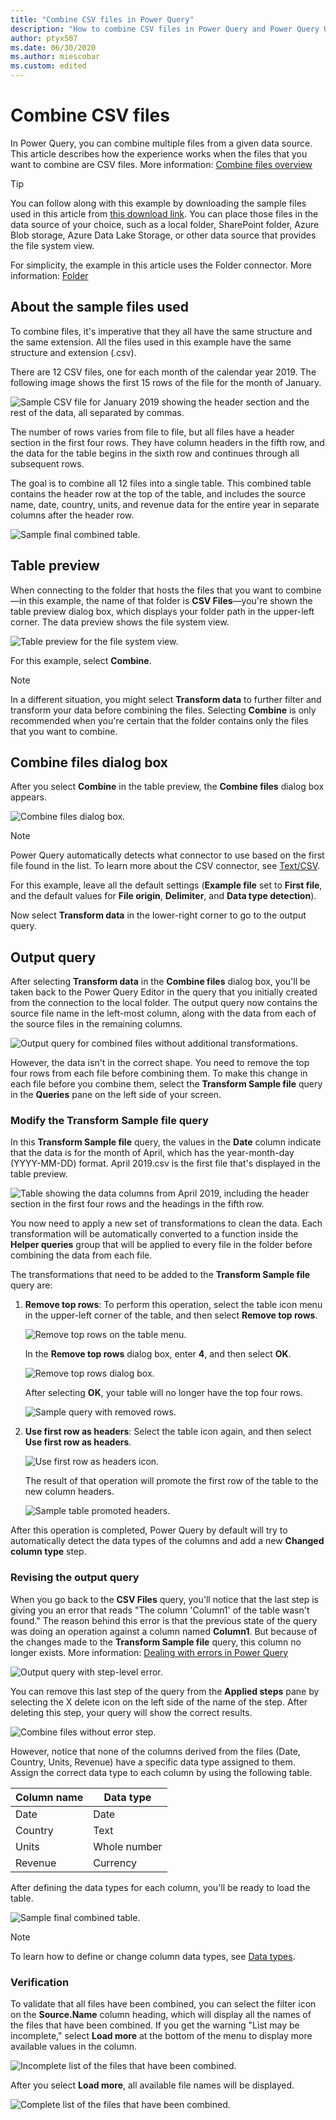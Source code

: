 ```yaml
---
title: "Combine CSV files in Power Query" 
description: "How to combine CSV files in Power Query and Power Query Online"
author: ptyx507
ms.date: 06/30/2020
ms.author: miescobar
ms.custom: edited
---
```


# Combine CSV files

In Power Query, you can combine multiple files from a given data source. This article describes how the experience works when the files that you want to combine are CSV files. More information: [Combine files overview](combine-files-overview.md)

> [!TIP]
> You can follow along with this example by downloading the sample files used in this article from [this download link](https://aka.ms/PQCombineFilesSample). You can place those files in the data source of your choice, such as a local folder, SharePoint folder, Azure Blob storage, Azure Data Lake Storage, or other data source that provides the file system view.

For simplicity, the example in this article uses the Folder connector. More information: [Folder](connectors/folder.md)

## About the sample files used

To combine files, it's imperative that they all have the same structure and the same extension. All the files used in this example have the same structure and extension (.csv).

There are 12 CSV files, one for each month of the calendar year 2019. The following image shows the first 15 rows of the file for the month of January.

![Sample CSV file for January 2019 showing the header section and the rest of the data, all separated by commas.](images/me-combine-files-csv-sample-csv-file.png "Sample CSV file for January 2019")

The number of rows varies from file to file, but all files have a header section in the first four rows. They have column headers in the fifth row, and the data for the table begins in the sixth row and continues through all subsequent rows.

The goal is to combine all 12 files into a single table. This combined table contains the header row at the top of the table, and includes the source name, date, country, units, and revenue data for the entire year in separate columns after the header row.

![Sample final combined table.](images/me-combine-files-csv-final-table.png "Sample final combined table")

## Table preview

When connecting to the folder that hosts the files that you want to combine&mdash;in this example, the name of that folder is **CSV Files**&mdash;you're shown the table preview dialog box, which displays your folder path in the upper-left corner. The data preview shows the file system view.

![Table preview for the file system view.](images/me-combine-files-csv-files-list.png "Table preview for the file system view")

For this example, select **Combine**.

>[!NOTE]
>In a different situation, you might select **Transform data** to further filter and transform your data before combining the files. Selecting **Combine** is only recommended when you're certain that the folder contains only the files that you want to combine.

## Combine files dialog box

After you select **Combine** in the table preview, the **Combine files** dialog box appears.

![Combine files dialog box.](images/me-combine-files-csv-combine-files-window.png "Combine files dialog box")

>[!NOTE]
>Power Query automatically detects what connector to use based on the first file found in the list. To learn more about the CSV connector, see [Text/CSV](connectors/textcsv.md).

For this example, leave all the default settings (**Example file** set to **First file**, and the default values for **File origin**, **Delimiter**, and **Data type detection**).

Now select **Transform data** in the lower-right corner to go to the output query.

## Output query

After selecting **Transform data** in the **Combine files** dialog box, you'll be taken back to the Power Query Editor in the query that you initially created from the connection to the local folder. The output query now contains the source file name in the left-most column, along with the data from each of the source files in the remaining columns.

![Output query for combined files without additional transformations.](images/me-combine-files-csv-combined-files-pre-transformation.png "Output query for combined files without additional transformations")

However, the data isn't in the correct shape. You need to remove the top four rows from each file before combining them. To make this change in each file before you combine them, select the **Transform Sample file** query in the **Queries** pane on the left side of your screen.

### Modify the Transform Sample file query

In this **Transform Sample file** query, the values in the **Date** column indicate that the data is for the month of April, which has the year-month-day (YYYY-MM-DD) format. April 2019.csv is the first file that's displayed in the table preview.

![Table showing the data columns from April 2019, including the header section in the first four rows and the headings in the fifth row.](images/me-combine-files-csv-transform-sample-file.png "The untransformed data columns from April 2019")

You now need to apply a new set of transformations to clean the data. Each transformation will be automatically converted to a function inside the **Helper queries** group that will be applied to every file in the folder before combining the data from each file.

The transformations that need to be added to the **Transform Sample file** query are:

1. **Remove top rows**: To perform this operation, select the table icon menu in the upper-left corner of the table, and then select **Remove top rows**. 

   ![Remove top rows on the table menu.](images/me-combine-files-csv-remove-top-rows.png "Remove top rows on the table menu")

   In the **Remove top rows** dialog box, enter **4**, and then select **OK**.

   ![Remove top rows dialog box.](images/me-combine-files-csv-remove-top-rows-window.png "Remove top rows dialog box")

   After selecting **OK**, your table will no longer have the top four rows.

   ![Sample query with removed rows.](images/me-combine-files-csv-top-rows-removed.png "Sample query with removed rows")

2. **Use first row as headers**: Select the table icon again, and then select **Use first row as headers**.

   ![Use first row as headers icon.](images/me-combine-files-csv-promote-headers.png "Use first row as headers icon")

   The result of that operation will promote the first row of the table to the new column headers. 

   ![Sample table promoted headers.](images/me-combine-files-csv-headers-promoted.png "Sample table promoted headers")

After this operation is completed, Power Query by default will try to automatically detect the data types of the columns and add a new **Changed column type** step.

### Revising the output query

When you go back to the **CSV Files** query, you'll notice that the last step is giving you an error that reads "The column 'Column1' of the table wasn't found." The reason behind this error is that the previous state of the query was doing an operation against a column named **Column1**. But because of the changes made to the **Transform Sample file** query, this column no longer exists. More information: [Dealing with errors in Power Query](dealing-with-errors.md)

![Output query with step-level error.](images/me-combine-files-csv-column-name-error.png "Output query with step-level error")

You can remove this last step of the query from the **Applied steps** pane by selecting the X delete icon on the left side of the name of the step. After deleting this step, your query will show the correct results.

![Combine files without error step.](images/me-combine-files-csv-expanded-table-step.png "Combine files without error step")

However, notice that none of the columns derived from the files (Date, Country, Units, Revenue) have a specific data type assigned to them. Assign the correct data type to each column by using the following table.

| Column name | Data type|
| ------------|----------|
| Date| Date |
| Country | Text |
| Units| Whole number |
| Revenue| Currency |

After defining the data types for each column, you'll be ready to load the table.

![Sample final combined table.](images/me-combine-files-csv-final-table.png "Sample final combined table")

>[!NOTE]
>To learn how to define or change column data types, see [Data types](data-types.md).

### Verification

To validate that all files have been combined, you can select the filter icon on the **Source.Name** column heading, which will display all the names of the files that have been combined. If you get the warning "List may be incomplete," select **Load more** at the bottom of the menu to display more available values in the column.

![Incomplete list of the files that have been combined.](images/me-combine-files-csv-incomplete-list.png "Incomplete list of the files that have been combined")

After you select **Load more**, all available file names will be displayed.

![Complete list of the files that have been combined.](images/me-combine-files-csv-full-combined-files-list.png "Complete list of the files that have been combined")
